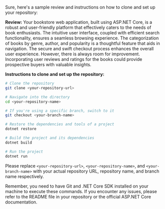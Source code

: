 Sure, here's a sample review and instructions on how to clone and set up your repository:

**Review:**
Your bookstore web application, built using ASP.NET Core, is a robust and user-friendly platform that effectively caters to the needs of book enthusiasts. The intuitive user interface, coupled with efficient search functionality, ensures a seamless browsing experience. The categorization of books by genre, author, and popularity is a thoughtful feature that aids in navigation. The secure and swift checkout process enhances the overall user experience. However, there is always room for improvement. Incorporating user reviews and ratings for the books could provide prospective buyers with valuable insights. 

**Instructions to clone and set up the repository:**
```bash
# Clone the repository
git clone <your-repository-url>

# Navigate into the directory
cd <your-repository-name>

# If you're using a specific branch, switch to it
git checkout <your-branch-name>

# Restore the dependencies and tools of a project
dotnet restore

# Build the project and its dependencies
dotnet build

# Run the project
dotnet run
```
Please replace `<your-repository-url>`, `<your-repository-name>`, and `<your-branch-name>` with your actual repository URL, repository name, and branch name respectively. 

Remember, you need to have Git and .NET Core SDK installed on your machine to execute these commands. If you encounter any issues, please refer to the README file in your repository or the official ASP.NET Core documentation.
